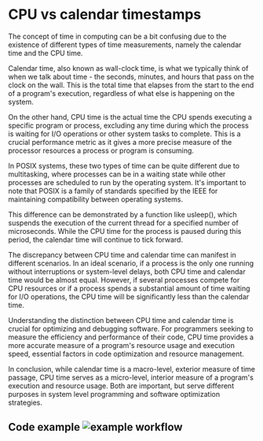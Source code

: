 # CPU vs calendar timestamps

The concept of time in computing can be a bit confusing due to the existence of different types of time measurements, namely the calendar time and the CPU time.

Calendar time, also known as wall-clock time, is what we typically think of when we talk about time - the seconds, minutes, and hours that pass on the clock on the wall. This is the total time that elapses from the start to the end of a program's execution, regardless of what else is happening on the system.

On the other hand, CPU time is the actual time the CPU spends executing a specific program or process, excluding any time during which the process is waiting for I/O operations or other system tasks to complete. This is a crucial performance metric as it gives a more precise measure of the processor resources a process or program is consuming.

In POSIX systems, these two types of time can be quite different due to multitasking, where processes can be in a waiting state while other processes are scheduled to run by the operating system. It's important to note that POSIX is a family of standards specified by the IEEE for maintaining compatibility between operating systems.

This difference can be demonstrated by a function like usleep(), which suspends the execution of the current thread for a specified number of microseconds. While the CPU time for the process is paused during this period, the calendar time will continue to tick forward. 

The discrepancy between CPU time and calendar time can manifest in different scenarios. In an ideal scenario, if a process is the only one running without interruptions or system-level delays, both CPU time and calendar time would be almost equal. However, if several processes compete for CPU resources or if a process spends a substantial amount of time waiting for I/O operations, the CPU time will be significantly less than the calendar time. 

Understanding the distinction between CPU time and calendar time is crucial for optimizing and debugging software. For programmers seeking to measure the efficiency and performance of their code, CPU time provides a more accurate measure of a program's resource usage and execution speed, essential factors in code optimization and resource management. 

In conclusion, while calendar time is a macro-level, exterior measure of time passage, CPU time serves as a micro-level, interior measure of a program's execution and resource usage. Both are important, but serve different purposes in system level programming and software optimization strategies.

## Code example ![example workflow](https://github.com/jakub-michalik/cpu-vs-calendar-timestamps/actions/workflows/cmake-multi-platform.yml/badge.svg)


